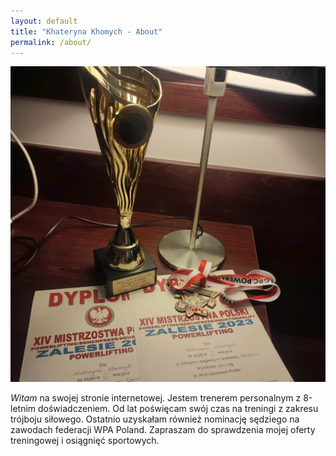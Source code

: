```yaml
---
layout: default
title: "Khateryna Khomych - About"
permalink: /about/
---
```


<div id="about" class="content flex flex-col md:flex-row p-4">
     <div class="flex-1 md:mr-8 rounded-lg overflow-hidden justify-center items-center p-4">
        <img src="/assets/zawodyZalesie.jpg" alt="Khateryna Khomych at Zalesie Competition" class="rounded max-w-xs md:max-w-sm lg:max-w-md mx-auto">
    </div>
    <div class="flex-1 md:ml-8 shadow-lg bg-white rounded-lg p-4 border-2 border-gray-800">
        <p class="text-center md:text-left mt-4 md:mt-0 pl-4 leading-loose">   <i>Witam</i> na swojej stronie internetowej. Jestem trenerem personalnym z 8-letnim doświadczeniem. Od lat poświęcam swój czas na treningi z zakresu trójboju siłowego. Ostatnio uzyskałam również nominację sędziego na zawodach federacji WPA Poland. Zapraszam do sprawdzenia mojej oferty treningowej i osiągnięć sportowych.</p>
    </div>
</div>
